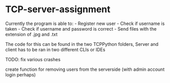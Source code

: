 # TCP-server-assignment
Currently the program is able to:
	- Register new user
	- Check if username is taken
	- Check if username and password is correct
	- Send files with the extension of .jpg and .txt

The code for this can be found in the two TCPPython folders, Server
and client has to be ran in two different CLIs or IDEs

TODO:
fix various crashes


create function for removing users from the serverside (with admin account login perhaps)
